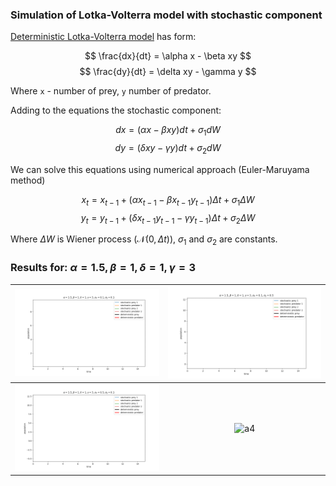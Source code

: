 ### Simulation of Lotka-Volterra model with stochastic component


[Deterministic Lotka-Volterra model](https://en.wikipedia.org/wiki/Lotka%E2%80%93Volterra_equations) has form:

$$
\frac{dx}{dt} = \alpha x - \beta xy 
$$
$$
\frac{dy}{dt} = \delta xy - \gamma y
$$

Where `x` - number of prey, `y` number of predator.

Adding to the equations the stochastic component:

$$
dx = (\alpha x - \beta xy) dt + \sigma_1 dW 
$$
$$
dy = (\delta xy - \gamma y) dt + \sigma_2 dW
$$

We can solve this equations using numerical approach (Euler-Maruyama method)

$$
x_t = x_{t-1} + (\alpha x_{t-1} - \beta x_{t-1}y_{t-1}) \Delta t + \sigma_1 \Delta W 
$$
$$
y_t = y_{t-1} + (\delta x_{t-1}y_{t-1} - \gamma y_{t-1}) \Delta t + \sigma_2 \Delta W
$$

Where $\Delta W$ is Wiener process ($\mathcal{N}(0, \Delta t)$), $\sigma_1$ and $\sigma_2$ are constants.

### Results for: $\alpha = 1.5, \beta=1, \delta=1, \gamma=3$

| ![a1](figures/animation_alpha=1.5_beta=1_delta=1_gamma=3_sigma_x=0.1_sigma_y=0.1.gif)  	|  ![a2](figures/animation_alpha=1.5_beta=1_delta=1_gamma=3_sigma_x=0.1_sigma_y=0.5.gif) 	|
|:------------------------:	   |  :-------------------------:	|
| ![a3](figures/animation_alpha=1.5_beta=1_delta=1_gamma=3_sigma_x=0.5_sigma_y=0.1.gif)  	|   ![a4](figures/animation_alpha=1.5_beta=1_delta=1_gamma=3_sigma_x=0.5_sigma_y=0.5.gif)	|